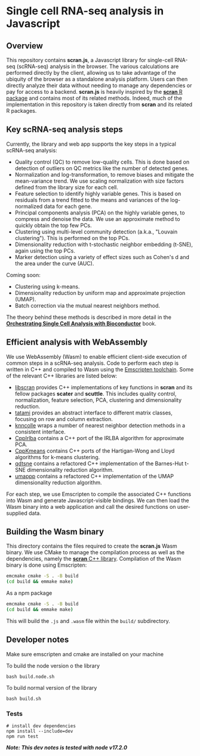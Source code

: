 # Single cell RNA-seq analysis in Javascript

## Overview

This repository contains **scran.js**, a Javascript library for single-cell RNA-seq (scRNA-seq) analysis in the browser.
The various calculations are performed directly by the client, allowing us to take advantage of the ubiquity of the browser as a standalone analysis platform.
Users can then directly analyze their data without needing to manage any dependencies or pay for access to a backend.
**scran.js** is heavily inspired by the [**scran** R package](https://bioconductor.org/packages/scran) and contains most of its related methods.
Indeed, much of the implementation in this repository is taken directly from **scran** and its related R packages.

## Key scRNA-seq analysis steps

Currently, the library and web app supports the key steps in a typical scRNA-seq analysis:

- Quality control (QC) to remove low-quality cells.
This is done based on detection of outliers on QC metrics like the number of detected genes.
- Normalization and log-transformation, to remove biases and mitigate the mean-variance trend.
We use scaling normalization with size factors defined from the library size for each cell.
- Feature selection to identify highly variable genes.
This is based on residuals from a trend fitted to the means and variances of the log-normalized data for each gene.
- Principal components analysis (PCA) on the highly variable genes, to compress and denoise the data.
We use an approximate method to quickly obtain the top few PCs.
- Clustering using multi-level community detection (a.k.a., "Louvain clustering").
This is performed on the top PCs.
- Dimensionality reduction with t-stochastic neighbor embedding (t-SNE), again using the top PCs.
- Marker detection using a variety of effect sizes such as Cohen's d and the area under the curve (AUC).

Coming soon:

- Clustering using k-means.
- Dimensionality reduction by uniform map and approximate projection (UMAP).
- Batch correction via the mutual nearest neighbors method.

The theory behind these methods is described in more detail in the [**Orchestrating Single Cell Analysis with Bioconductor**](https://bioconductor.org/books/release/OSCA/) book. 

## Efficient analysis with WebAssembly 

We use WebAssembly (Wasm) to enable efficient client-side execution of common steps in a scRNA-seq analysis.
Code to perform each step is written in C++ and compiled to Wasm using the [Emscripten toolchain](https://emscripten.org/).
Some of the relevant C++ libraries are listed below:

- [libscran](https://github.com/LTLA/libscran) provides C++ implementations of key functions in **scran** and its fellow packages **scater** and **scuttle**.
This includes quality control, normalization, feature selection, PCA, clustering and dimensionality reduction.
- [tatami](https://github.com/LTLA/tatami) provides an abstract interface to different matrix classes, focusing on row and column extraction.
- [knncolle](https://github.com/LTLA/knncolle) wraps a number of nearest neighbor detection methods in a consistent interface.
- [CppIrlba](https://github.com/LTLA/CppIrlba) contains a C++ port of the IRLBA algorithm for approximate PCA.
- [CppKmeans](https://github.com/LTLA/CppKmeans) contains C++ ports of the Hartigan-Wong and Lloyd algorithms for k-means clustering.
- [qdtsne](https://github.com/LTLA/qdtsne) contains a refactored C++ implementation of the Barnes-Hut t-SNE dimensionality reduction algorithm.
- [umappp](https://github.com/LTLA/umappp) contains a refactored C++ implementation of the UMAP dimensionality reduction algorithm.

For each step, we use Emscripten to compile the associated C++ functions into Wasm and generate Javascript-visible bindings.
We can then load the Wasm binary into a web application and call the desired functions on user-supplied data.

## Building the Wasm binary

This directory contains the files required to create the **scran.js** Wasm binary.
We use CMake to manage the compilation process as well as the dependencies, namely the [**scran** C++ library](https://github.com/LTLA/libscran).
Compilation of the Wasm binary is done using Emscripten:

```sh
emcmake cmake -S . -B build
(cd build && emmake make)
```

As a npm package

```sh
emcmake cmake -S . -B build
(cd build && emmake make)
```

This will build the `.js` and `.wasm` file within the `build/` subdirectory.

## Developer notes

Make sure emscripten and cmake are installed on your machine

To build the node version o the library

```
bash build.node.sh
```

To build normal version of the library

```
bash build.sh
```

### Tests

```
# install dev dependencies
npm install --include=dev
npm run test
```

***Note: This dev notes is tested with node v17.2.0***